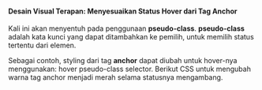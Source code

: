 #### Desain Visual Terapan: Menyesuaikan Status Hover dari Tag Anchor

Kali ini akan menyentuh pada penggunaan **pseudo-class**. **pseudo-class** adalah kata kunci yang dapat ditambahkan ke pemilih, untuk memilih status tertentu dari elemen.

Sebagai contoh, styling dari tag **anchor** dapat diubah untuk hover-nya menggunakan: hover pseudo-class selector. Berikut CSS untuk mengubah warna tag anchor menjadi merah selama statusnya mengambang.

